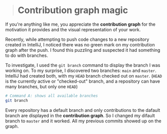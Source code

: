 > # **Contribution graph magic**

If you're anything like me, you appreciate the **contribution graph** for the motivation it provides and the visual representation of your work.

Recently, while attempting to push code changes to a new repository created in IntelliJ, I noticed there was no green mark on my contribution graph after the push. I found this puzzling and suspected it had something to do with branches.

To investigate, I used the `git branch` command to display the branch I was working on. To my surprise, I discovered two branches: `main` and `master`. IntelliJ had created both, with my `HEAD` branch checked out on `master`. (`HEAD` is the currently active or "checked-out" branch, and a repository can have many branches, but only one `HEAD`)

```bash
# Command A: shows all available branches 
git branch
```
Every repository has a default branch and only contributions to the dafault branch are 
displayed in the **contribution graph**. So I changed my difault branch to `master` and it worked. All my previous commits showed up on the graph.
